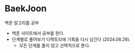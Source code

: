 # BaekJoon
백준 알고리즘 공부
- 백준 사이트에서 공부를 한다.
 - 단계별로 풀어보기 디렉토리에 기록을 다시 남긴다 (2024.06.28).
   - 모든 단계를 풀지 않고 선택적으로 푼다.
